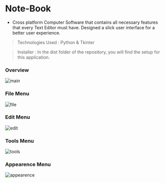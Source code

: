 # Note-Book
- Cross platform Computer Software that contains all necessary features that every Text Editor must have.
Designed a slick user interface for a better user experience.
> Technologies Used : Python & Tkinter

> Installer : In the dist folder of the repository, you will find the setup for this application.
### Overview
![main](https://user-images.githubusercontent.com/67188972/139911804-2a3edf08-e7d2-4d93-9397-480cf4cfaa8b.png)
### File Menu
![file](https://user-images.githubusercontent.com/67188972/139910715-e183af10-da4f-4b14-9dce-5a6b82efe6fd.png)
### Edit Menu
![edit](https://user-images.githubusercontent.com/67188972/139910725-a84885a0-230a-41c3-8fb5-829702b79958.png)
### Tools Menu
![tools](https://user-images.githubusercontent.com/67188972/139910734-e6e24055-a967-430e-bf89-a0cd1fc87ad2.png)
### Appearence Menu
![appearence](https://user-images.githubusercontent.com/67188972/139910741-0f2ba760-dbec-4636-b0d2-a221944f660f.png)

